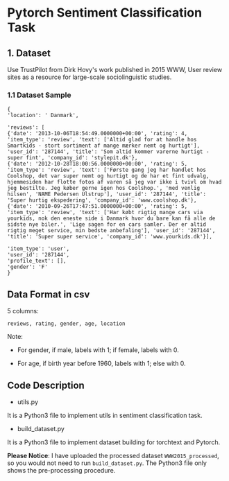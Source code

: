 # Pytorch Sentiment Classification Task

## 1. Dataset
Use TrustPilot from Dirk Hovy's work published in 2015 WWW, User review sites as a resource for large-scale sociolinguistic studies.

### 1.1 Dataset Sample
```text
{
'location': ' Danmark', 

'reviews': [
{'date': '2013-10-06T18:54:49.0000000+00:00', 'rating': 4, 'item_type': 'review', 'text': ['Altid glad for at handle hos Smartkids - stort sortiment af mange mærker nemt og hurtigt'], 'user_id': '287144', 'title': 'Som altid kommer varerne hurtigt - super fint', 'company_id': 'stylepit.dk'}, 
{'date': '2012-10-28T18:00:56.0000000+00:00', 'rating': 5, 'item_type': 'review', 'text': ['Første gang jeg har handlet hos Coolshop, det var super nemt og hurtigt og de har et fint udvalg, hjemmesiden har flotte fotos af varen så jeg var ikke i tvivl om hvad jeg bestilte. Jeg køber gerne igen hos Coolshop.', 'med venlig hilsen', 'NAME Pedersen Ulstrup'], 'user_id': '287144', 'title': 'Super hurtig ekspedering', 'company_id': 'www.coolshop.dk'}, 
{'date': '2010-09-26T17:47:51.0000000+00:00', 'rating': 5, 'item_type': 'review', 'text': ['Har købt rigtig mange cars via yourkids, nok den eneste side i Danmark hvor du bare kan få alle de sidste nye biler.', 'Lige sagen for en cars samler. Der er altid rigtig meget service, min bedste anbefaling'], 'user_id': '287144', 'title': 'Super super service', 'company_id': 'www.yourkids.dk'}], 

'item_type': 'user', 
'user_id': '287144', 
'profile_text': [], 
'gender': 'F'
}
```


## Data Format in csv
5 columns: 

```text
reviews, rating, gender, age, location
```


Note:

- For gender, if male, labels with 1; if female, labels with 0.

- For age, if birth year before 1960, labels with 1; else with 0.


## Code Description

- utils.py

It is a Python3 file to implement utils in sentiment classification task.

- build_dataset.py

It is a Python3 file to implement dataset building for torchtext and Pytorch.

**Please Notice**: 
I have uploaded the processed dataset `WWW2015_processed`, so you would not need to run `build_dataset.py`. The Python3 file only shows the pre-processing procedure.

